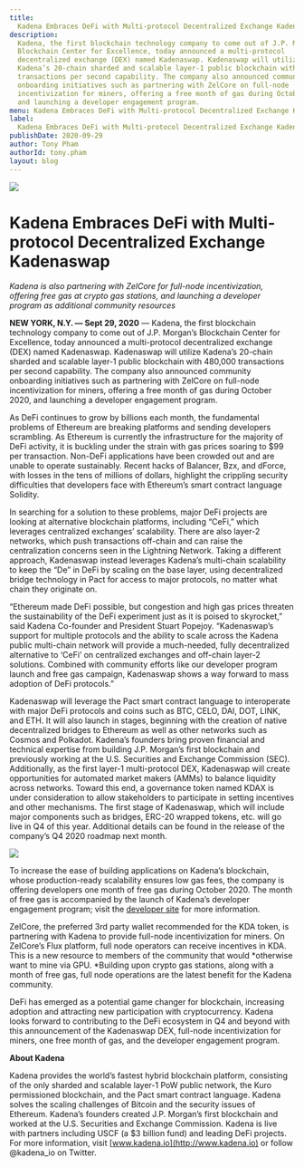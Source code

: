 ```yaml
---
title:
  Kadena Embraces DeFi with Multi-protocol Decentralized Exchange Kadenaswap
description:
  Kadena, the first blockchain technology company to come out of J.P. Morgan’s
  Blockchain Center for Excellence, today announced a multi-protocol
  decentralized exchange (DEX) named Kadenaswap. Kadenaswap will utilize
  Kadena’s 20-chain sharded and scalable layer-1 public blockchain with 480,000
  transactions per second capability. The company also announced community
  onboarding initiatives such as partnering with ZelCore on full-node
  incentivization for miners, offering a free month of gas during October 2020,
  and launching a developer engagement program.
menu: Kadena Embraces DeFi with Multi-protocol Decentralized Exchange Kadenaswap
label:
  Kadena Embraces DeFi with Multi-protocol Decentralized Exchange Kadenaswap
publishDate: 2020-09-29
author: Tony Pham
authorId: tony.pham
layout: blog
---
```


![](/assets/blog/2020/1_Q1h18cmTzAA4S4BAk5bXFg.webp)

# Kadena Embraces DeFi with Multi-protocol Decentralized Exchange Kadenaswap

_Kadena is also partnering with ZelCore for full-node incentivization, offering
free gas at crypto gas stations, and launching a developer program as additional
community resources_

**NEW YORK, N.Y. — Sept 29, 2020** — Kadena, the first blockchain technology
company to come out of J.P. Morgan’s Blockchain Center for Excellence, today
announced a multi-protocol decentralized exchange (DEX) named Kadenaswap.
Kadenaswap will utilize Kadena’s 20-chain sharded and scalable layer-1 public
blockchain with 480,000 transactions per second capability. The company also
announced community onboarding initiatives such as partnering with ZelCore on
full-node incentivization for miners, offering a free month of gas during
October 2020, and launching a developer engagement program.

As DeFi continues to grow by billions each month, the fundamental problems of
Ethereum are breaking platforms and sending developers scrambling. As Ethereum
is currently the infrastructure for the majority of DeFi activity, it is
buckling under the strain with gas prices soaring to $99 per transaction.
Non-DeFi applications have been crowded out and are unable to operate
sustainably. Recent hacks of Balancer, Bzx, and dForce, with losses in the tens
of millions of dollars, highlight the crippling security difficulties that
developers face with Ethereum’s smart contract language Solidity.

In searching for a solution to these problems, major DeFi projects are looking
at alternative blockchain platforms, including “CeFi,” which leverages
centralized exchanges’ scalability. There are also layer-2 networks, which push
transactions off-chain and can raise the centralization concerns seen in the
Lightning Network. Taking a different approach, Kadenaswap instead leverages
Kadena’s multi-chain scalability to keep the “De” in DeFi by scaling on the base
layer, using decentralized bridge technology in Pact for access to major
protocols, no matter what chain they originate on.

“Ethereum made DeFi possible, but congestion and high gas prices threaten the
sustainability of the DeFi experiment just as it is poised to skyrocket,” said
Kadena Co-founder and President Stuart Popejoy. “Kadenaswap’s support for
multiple protocols and the ability to scale across the Kadena public multi-chain
network will provide a much-needed, fully decentralized alternative to ‘CeFi’ on
centralized exchanges and off-chain layer-2 solutions. Combined with community
efforts like our developer program launch and free gas campaign, Kadenaswap
shows a way forward to mass adoption of DeFi protocols.”

Kadenaswap will leverage the Pact smart contract language to interoperate with
major DeFi protocols and coins such as BTC, CELO, DAI, DOT, LINK, and ETH. It
will also launch in stages, beginning with the creation of native decentralized
bridges to Ethereum as well as other networks such as Cosmos and Polkadot.
Kadena’s founders bring proven financial and technical expertise from building
J.P. Morgan’s first blockchain and previously working at the U.S. Securities and
Exchange Commission (SEC). Additionally, as the first layer-1 multi-protocol
DEX, Kadenaswap will create opportunities for automated market makers (AMMs) to
balance liquidity across networks. Toward this end, a governance token named
KDAX is under consideration to allow stakeholders to participate in setting
incentives and other mechanisms. The first stage of Kadenaswap, which will
include major components such as bridges, ERC-20 wrapped tokens, etc. will go
live in Q4 of this year. Additional details can be found in the release of the
company’s Q4 2020 roadmap next month.

![](/assets/blog/2020/1_qrxABmn5R_6xGQpz3djmQQ.webp)

To increase the ease of building applications on Kadena’s blockchain, whose
production-ready scalability ensures low gas fees, the company is offering
developers one month of free gas during October 2020. The month of free gas is
accompanied by the launch of Kadena’s developer engagement program; visit the
[developer site](https://www.kadena.io/developers) for more information.

ZelCore, the preferred 3rd party wallet recommended for the KDA token, is
partnering with Kadena to provide full-node incentivization for miners. On
ZelCore’s Flux platform, full node operators can receive incentives in KDA. This
is a new resource to members of the community that would *otherwise want to mine
via GPU. *Building upon crypto gas stations, along with a month of free gas,
full node operations are the latest benefit for the Kadena community.

DeFi has emerged as a potential game changer for blockchain, increasing adoption
and attracting new participation with cryptocurrency. Kadena looks forward to
contributing to the DeFi ecosystem in Q4 and beyond with this announcement of
the Kadenaswap DEX, full-node incentivization for miners, one free month of gas,
and the developer engagement program.

**About Kadena**

Kadena provides the world’s fastest hybrid blockchain platform, consisting of
the only sharded and scalable layer-1 PoW public network, the Kuro permissioned
blockchain, and the Pact smart contract language. Kadena solves the scaling
challenges of Bitcoin and the security issues of Ethereum. Kadena’s founders
created J.P. Morgan’s first blockchain and worked at the U.S. Securities and
Exchange Commission. Kadena is live with partners including USCF (a $3 billion
fund) and leading DeFi projects. For more information, visit
[www.kadena.io](http://www.kadena.io) or follow @kadena_io on Twitter.
